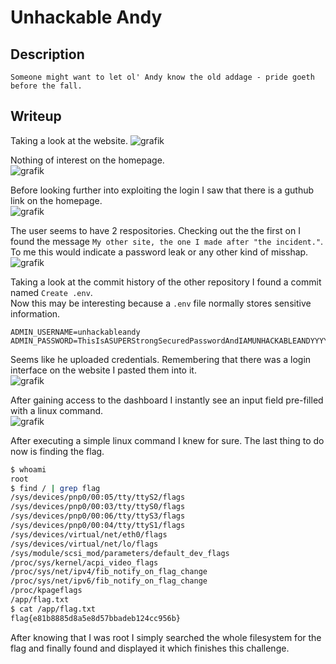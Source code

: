 # Unhackable Andy

## Description
```
Someone might want to let ol' Andy know the old addage - pride goeth before the fall. 
```

## Writeup

Taking a look at the website.
![grafik](https://github.com/Aryt3/writeups/assets/110562298/535bfd3e-e26a-482f-8ce2-e396ed9a4d07)

Nothing of interest on the homepage. <br/>
![grafik](https://github.com/Aryt3/writeups/assets/110562298/e72adace-2c3c-456b-bec9-5a2e3f6aa393)

Before looking further into exploiting the login I saw that there is a guthub link on the homepage. <br/>
![grafik](https://github.com/Aryt3/writeups/assets/110562298/8eea503b-2c97-4b26-b0f1-21a1c8c9535e)

The user seems to have 2 respositories. Checking out the the first on I found the message `My other site, the one I made after "the incident."`. <br/>
To me this would indicate a password leak or any other kind of misshap. <br/>
![grafik](https://github.com/Aryt3/writeups/assets/110562298/05d54d18-bd5b-48ae-96ee-2d5d9beb6d9e)

Taking a look at the commit history of the other repository I found a commit named `Create .env`. <br/>
Now this may be interesting because a `.env` file normally stores sensitive information. <br/>
```env
ADMIN_USERNAME=unhackableandy
ADMIN_PASSWORD=ThisIsASUPERStrongSecuredPasswordAndIAMUNHACKABLEANDYYYYBOIIIII133742069LOLlolLOL
```

Seems like he uploaded credentials. Remembering that there was a login interface on the website I pasted them into it. <br/>
![grafik](https://github.com/Aryt3/writeups/assets/110562298/34fc8779-9e15-4577-8554-63b0336f5275)

After gaining access to the dashboard I instantly see an input field pre-filled with a linux command. <br/>
![grafik](https://github.com/Aryt3/writeups/assets/110562298/07eb89eb-767b-4211-ba1a-e2e8c1f66f25)

After executing a simple linux command I knew for sure. The last thing to do now is finding the flag. <br/>
```sh
$ whoami
root
$ find / | grep flag
/sys/devices/pnp0/00:05/tty/ttyS2/flags
/sys/devices/pnp0/00:03/tty/ttyS0/flags
/sys/devices/pnp0/00:06/tty/ttyS3/flags
/sys/devices/pnp0/00:04/tty/ttyS1/flags
/sys/devices/virtual/net/eth0/flags
/sys/devices/virtual/net/lo/flags
/sys/module/scsi_mod/parameters/default_dev_flags
/proc/sys/kernel/acpi_video_flags
/proc/sys/net/ipv4/fib_notify_on_flag_change
/proc/sys/net/ipv6/fib_notify_on_flag_change
/proc/kpageflags
/app/flag.txt
$ cat /app/flag.txt
flag{e81b8885d8a5e8d57bbadeb124cc956b}
```

After knowing that I was root I simply searched the whole filesystem for the flag and finally found and displayed it which finishes this challenge.


